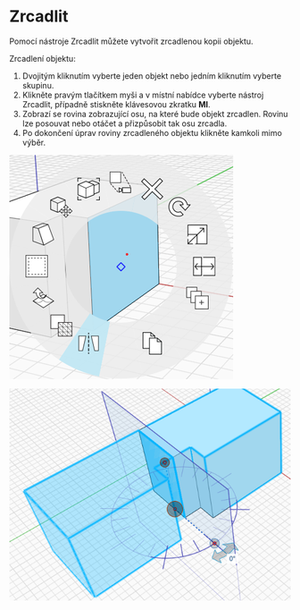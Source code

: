 # Zrcadlit

Pomocí nástroje Zrcadlit můžete vytvořit zrcadlenou kopii objektu.

Zrcadlení objektu:

1. Dvojitým kliknutím vyberte jeden objekt nebo jedním kliknutím vyberte skupinu.&#x20;
2. Klikněte pravým tlačítkem myši a v místní nabídce vyberte nástroj Zrcadlit, případně stiskněte klávesovou zkratku **MI**.&#x20;
3. Zobrazí se rovina zobrazující osu, na které bude objekt zrcadlen. Rovinu lze posouvat nebo otáčet a přizpůsobit tak osu zrcadla.
4. Po dokončení úprav roviny zrcadleného objektu klikněte kamkoli mimo výběr.

![](../.gitbook/assets/mirror.png)

![](../.gitbook/assets/mirror2.png)
